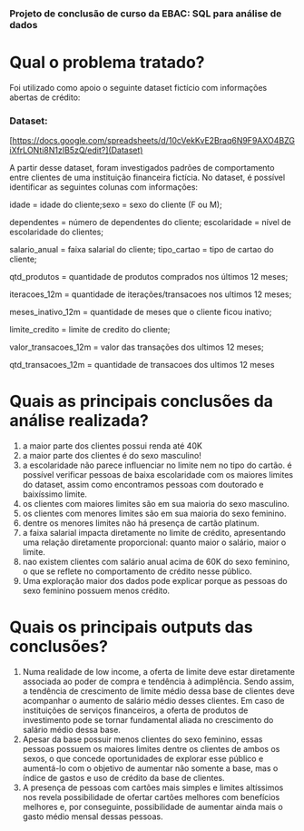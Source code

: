 ### Projeto de conclusão de curso da EBAC: SQL para análise de dados

# Qual o problema tratado?
Foi utilizado como apoio o seguinte dataset fictício com informações abertas de crédito: 

### Dataset:
[https://docs.google.com/spreadsheets/d/10cVekKvE2Braq6N9F9AXO4BZGiXfrLONti8N1zIB5zQ/edit?](Dataset)


A partir desse dataset, foram investigados padrões de comportamento entre clientes de uma instituição financeira fictícia. No dataset, é possível identificar as seguintes colunas com informações:

idade = idade do cliente;sexo = sexo do cliente (F ou M); 

dependentes = número de dependentes do cliente; escolaridade = nível de escolaridade do clientes; 

salario_anual = faixa salarial do cliente; tipo_cartao = tipo de cartao do cliente; 

qtd_produtos = quantidade de produtos comprados nos últimos 12 meses; 

iteracoes_12m = quantidade de iterações/transacoes nos ultimos 12 meses; 

meses_inativo_12m = quantidade de meses que o cliente ficou inativo; 

limite_credito = limite de credito do cliente; 

valor_transacoes_12m = valor das transações dos ultimos 12 meses; 

qtd_transacoes_12m = quantidade de transacoes dos ultimos 12 meses

# Quais as principais conclusões da análise realizada?
1. a maior parte dos clientes possui renda até 40K
2. a maior parte dos clientes é do sexo masculino!
3. a escolaridade não parece influenciar no limite nem no tipo do cartão. é possível verificar pessoas de baixa escolaridade com os maiores limites do dataset, assim como encontramos pessoas com doutorado e baixíssimo limite.
4. os clientes com maiores limites são em sua maioria do sexo masculino.
5. os clientes com menores limites são em sua maioria do sexo feminino.
6. dentre os menores limites não há presença de cartão platinum.
7. a faixa salarial impacta diretamente no limite de crédito, apresentando uma relação diretamente proporcional: quanto maior o salário, maior o limite.
8. nao existem clientes com salário anual acima de 60K do sexo feminino, o que se reflete no comportamento de crédito nesse público.
9. Uma exploração maior dos dados pode explicar porque as pessoas do sexo feminino possuem menos crédito.

# Quais os principais outputs das conclusões?
1. Numa realidade de low income, a oferta de limite deve estar diretamente associada ao poder de compra e tendência à adimplência. Sendo assim, a tendência de crescimento de limite médio dessa base de clientes deve acompanhar o aumento de salário médio desses clientes. Em caso de instituições de serviços financeiros, a oferta de produtos de investimento pode se tornar fundamental aliada no crescimento do salário médio dessa base.
2. Apesar da base possuir menos clientes do sexo feminino, essas pessoas possuem os maiores limites dentre os clientes de ambos os sexos, o que concede oportunidades de explorar esse público e aumentá-lo com o objetivo de aumentar não somente a base, mas o índice de gastos e uso de crédito da base de clientes.
3. A presença de pessoas com cartões mais simples e limites altíssimos nos revela possibilidade de ofertar cartões melhores com benefícios melhores e, por conseguinte, possibilidade de aumentar ainda mais o gasto médio mensal dessas pessoas.

